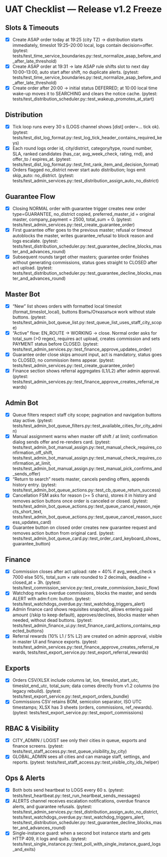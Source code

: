 # UAT Checklist — Release v1.2 Freeze

## Slots & Timeouts
- [x] Create ASAP order today at 19:25 (city TZ) → distribution starts immediately, timeslot 19:25–20:00 local, logs contain decision=offer. (pytest: tests/test_time_service_boundaries.py::test_normalize_asap_before_and_after_late_threshold)
- [x] Create ASAP order at 19:31 → late ASAP rule shifts slot to next day 10:00–13:00, auto start after shift, no duplicate alerts. (pytest: tests/test_time_service_boundaries.py::test_normalize_asap_before_and_after_late_threshold)
- [x] Create order after 20:00 → initial status DEFERRED; at 10:00 local time wake-up moves it to SEARCHING and clears the notice cache. (pytest: tests/test_distribution_scheduler.py::test_wakeup_promotes_at_start)

## Distribution
- [x] Tick loop runs every 30 s (LOGS channel shows [dist] order=… tick ok). (pytest: tests/test_dist_log_format.py::test_log_tick_header_contains_required_keys)
- [x] Each round logs order id, city/district, category/type, round number, SLA, ranked candidates (has_car, avg_week_check, rating, rnd), and offer_to / expires_at. (pytest: tests/test_dist_log_format.py::test_fmt_rank_item_and_decision_format)
- [x] Orders flagged no_district never start auto distribution; logs emit skip_auto: no_district. (pytest: tests/test_admin_services.py::test_distribution_assign_auto_no_district)

## Guarantee Flow
- [x] Closing NORMAL order with guarantee trigger creates new order type=GUARANTEE, no_district copied, preferred_master_id = original master, company_payment = 2500, total_sum = 0. (pytest: tests/test_admin_services.py::test_create_guarantee_order)
- [x] First guarantee offer goes to the previous master; refusal or timeout autoblocks the master, writes guarantee_refusal to block reason and logs escalate. (pytest: tests/test_distribution_scheduler.py::test_guarantee_decline_blocks_master_and_advances_round)
- [x] Subsequent rounds target other masters; guarantee order finishes without generating commissions, status goes straight to CLOSED after act upload. (pytest: tests/test_distribution_scheduler.py::test_guarantee_decline_blocks_master_and_advances_round)

## Master Bot
- [x] “New” list shows orders with formatted local timeslot (format_timeslot_local), buttons Взять/Отказаться work without stale buttons. (pytest: tests/test_admin_bot_queue_list.py::test_queue_list_uses_staff_city_scope)
- [x] “Active” flow: EN_ROUTE → WORKING → close. Normal order asks for total_sum (>0 regex), requires act upload, creates commission and sets PAYMENT status before CLOSED. (pytest: tests/test_admin_services.py::test_finance_approve_updates_order)
- [x] Guarantee order close skips amount input, act is mandatory, status goes to CLOSED, no commission items appear. (pytest: tests/test_admin_services.py::test_create_guarantee_order)
- [x] Finance section shows referral aggregates (L1/L2) after admin approval. (pytest: tests/test_admin_services.py::test_finance_approve_creates_referral_rewards)

## Admin Bot
- [x] Queue filters respect staff city scope; pagination and navigation buttons stay active. (pytest: tests/test_admin_bot_queue_filters.py::test_available_cities_for_city_admin)
- [x] Manual assignment warns when master off shift / at limit; confirmation dialog sends offer and re-renders card. (pytest: tests/test_admin_bot_manual_assign.py::test_manual_check_requires_confirmation_off_shift, tests/test_admin_bot_manual_assign.py::test_manual_check_requires_confirmation_at_limit, tests/test_admin_bot_manual_assign.py::test_manual_pick_confirms_and_sends_offer)
- [x] “Return to search” resets master, cancels pending offers, appends history entry. (pytest: tests/test_admin_bot_queue_actions.py::test_cb_queue_return_success)
- [x] Cancellation FSM asks for reason (>= 5 chars), stores it in history and removes action buttons once order is canceled or closed. (pytest: tests/test_admin_bot_queue_actions.py::test_queue_cancel_reason_rejects_short_text, tests/test_admin_bot_queue_actions.py::test_queue_cancel_reason_success_updates_card)
- [x] Guarantee button on closed order creates new guarantee request and removes action button from original card. (pytest: tests/test_admin_bot_queue_card.py::test_order_card_keyboard_shows_guarantee_button)

## Finance
- [x] Commission closes after act upload: rate = 40% if avg_week_check ≥ 7000 else 50%, total_sum × rate rounded to 2 decimals, deadline = closed_at + 3h. (pytest: tests/test_commission_service.py::test_create_commission_basic_flow)
- [x] Watchdog marks overdue commissions, blocks the master, and sends ALERT with adm:f:cm:<id> button. (pytest: tests/test_watchdogs_overdue.py::test_watchdog_triggers_alert)
- [x] Admin finance card shows requisites snapshot, allows entering paid amount (/skip to keep default), approves/declines, blocks master when needed, without dead buttons. (pytest: tests/test_admin_finance_ui.py::test_finance_card_actions_contains_expected_buttons)
- [x] Referral rewards (10% L1 / 5% L2) are created on admin approval, visible in master UI and finance exports. (pytest: tests/test_admin_services.py::test_finance_approve_creates_referral_rewards, tests/test_export_service.py::test_export_referral_rewards)

## Exports
- [x] Orders CSV/XLSX include columns lat, lon, timeslot_start_utc, timeslot_end_utc, total_sum; data comes directly from v1.2 columns (no legacy rebuild). (pytest: tests/test_export_service.py::test_export_orders_bundle)
- [x] Commissions CSV retains BOM, semicolon separator, ISO UTC timestamps; XLSX has 3 sheets (orders, commissions, ref_rewards). (pytest: tests/test_export_service.py::test_export_commissions)

## RBAC & Visibility
- [x] CITY_ADMIN / LOGIST see only their cities in queue, exports and finance screens. (pytest: tests/test_staff_access.py::test_queue_visibility_by_city)
- [x] GLOBAL_ADMIN sees all cities and can manage staff, settings, and reports. (pytest: tests/test_staff_access.py::test_visible_city_ids_helper)

## Ops & Alerts
- [x] Both bots send heartbeat to LOGS every 60 s. (pytest: tests/test_heartbeat.py::test_run_heartbeat_sends_messages)
- [x] ALERTS channel receives escalation notifications, overdue finance alerts, and guarantee refusals. (pytest: tests/test_admin_services.py::test_distribution_assign_auto_no_district, tests/test_watchdogs_overdue.py::test_watchdog_triggers_alert, tests/test_distribution_scheduler.py::test_guarantee_decline_blocks_master_and_advances_round)
- [x] Single-instance guard: when a second bot instance starts and gets HTTP 409, it logs and quits. (pytest: tests/test_single_instance.py::test_poll_with_single_instance_guard_logs_and_exits)
